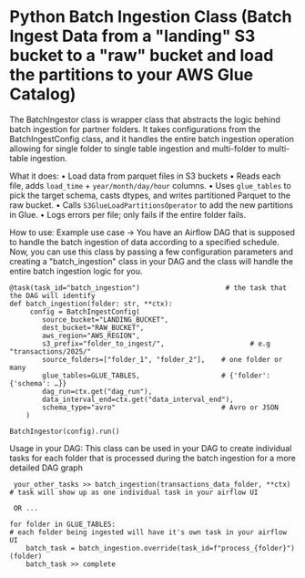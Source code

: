 # Python Batch Ingestion Class (Batch Ingest Data from a "landing" S3 bucket to a "raw" bucket and load the partitions to your AWS Glue Catalog)

 The BatchIngestor class is wrapper class that abstracts the logic behind batch ingestion for partner folders. It takes configurations
 from the BatchIngestConfig class, and it handles the entire batch ingestion operation allowing for single folder to single table
 ingestion and multi-folder to multi-table ingestion.

 What it does:
    • Load data from parquet files in S3 buckets
    • Reads each file, adds `load_time` + `year/month/day/hour` columns.
    • Uses `glue_tables` to pick the target schema, casts dtypes, and writes
      partitioned Parquet to the raw bucket.
    • Calls `S3GlueLoadPartitionsOperator` to add the new partitions in Glue.
    • Logs errors per file; only fails if the entire folder fails.

How to use:
Example use case -> You have an Airflow DAG that is supposed to handle the batch ingestion of data according to a specified schedule. Now, you can use this class by passing a few configuration parameters and creating a "batch_ingestion" class in your DAG and the class will handle the entire batch ingestion logic for you.

    @task(task_id="batch_ingestion")                     # the task that the DAG will identify
    def batch_ingestion(folder: str, **ctx):
         config = BatchIngestConfig(
            source_bucket="LANDING_BUCKET",
            dest_bucket="RAW_BUCKET",
            aws_region="AWS_REGION",
            s3_prefix="folder_to_ingest/",                     # e.g "transactions/2025/"
            source_folders=["folder_1", "folder_2"],    # one folder or many
            glue_tables=GLUE_TABLES,                    # {'folder': {'schema': …}}
            dag_run=ctx.get("dag_run"),
            data_interval_end=ctx.get("data_interval_end"),
            schema_type="avro"                          # Avro or JSON
        )

    BatchIngestor(config).run()

 Usage in your DAG:
     This class can be used in your DAG to create individual tasks for each folder that is
     processed during the batch ingestion for a more detailed DAG graph

     your_other_tasks >> batch_ingestion(transactions_data_folder, **ctx)    # task will show up as one individual task in your airflow UI

     OR ...

    for folder in GLUE_TABLES:                                              # each folder being ingested will have it's own task in your airflow UI
        batch_task = batch_ingestion.override(task_id=f"process_{folder}")(folder)
        batch_task >> complete

